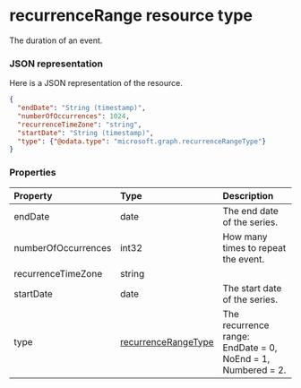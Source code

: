# recurrenceRange resource type

The duration of an event.

### JSON representation

Here is a JSON representation of the resource.

<!-- {
  "blockType": "resource",
  "optionalProperties": [

  ],
  "@odata.type": "microsoft.graph.recurrencerange"
}-->

```json
{
  "endDate": "String (timestamp)",
  "numberOfOccurrences": 1024,
  "recurrenceTimeZone": "string",
  "startDate": "String (timestamp)",
  "type": {"@odata.type": "microsoft.graph.recurrenceRangeType"}
}

```
### Properties
| Property	   | Type	|Description|
|:---------------|:--------|:----------|
|endDate|date|The end date of the series.|
|numberOfOccurrences|int32|How many times to repeat the event.|
|recurrenceTimeZone|string||
|startDate|date|The start date of the series.|
|type|[recurrenceRangeType](recurrencerangetype.md)|The recurrence range: EndDate = 0, NoEnd = 1, Numbered = 2.|

<!-- uuid: 8fcb5dbc-d5aa-4681-8e31-b001d5168d79
2015-10-25 14:57:30 UTC -->
<!-- {
  "type": "#page.annotation",
  "description": "recurrenceRange resource",
  "keywords": "",
  "section": "documentation",
  "tocPath": ""
}-->